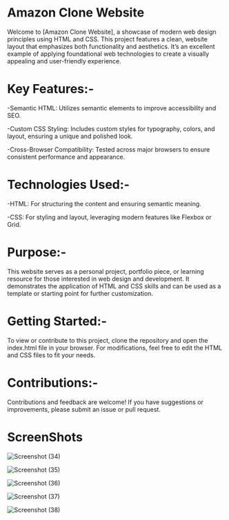 # Amazon Clone Website

Welcome to [Amazon Clone Website], a showcase of modern web design principles using HTML and CSS. This project features a clean, website layout that emphasizes both functionality and aesthetics. It’s an excellent example of applying foundational web technologies to create a visually appealing and user-friendly experience.

# Key Features:-

-Semantic HTML: Utilizes semantic elements to improve accessibility and SEO.

-Custom CSS Styling: Includes custom styles for typography, colors, and layout, ensuring a unique and polished look.

-Cross-Browser Compatibility: Tested across major browsers to ensure consistent performance and appearance.

# Technologies Used:-

-HTML: For structuring the content and ensuring semantic meaning.

-CSS: For styling and layout, leveraging modern features like Flexbox or Grid.

# Purpose:-

This website serves as a personal project, portfolio piece, or learning resource for those interested in web design and development. It demonstrates the application of HTML and CSS skills and can be used as a template or starting point for further customization.

# Getting Started:-

To view or contribute to this project, clone the repository and open the index.html file in your browser. For modifications, feel free to edit the HTML and CSS files to fit your needs.

# Contributions:-

Contributions and feedback are welcome! If you have suggestions or improvements, please submit an issue or pull request.

# ScreenShots
![Screenshot (34)](https://github.com/user-attachments/assets/4a96a76b-c756-4fca-b638-3e769fd09857)


![Screenshot (35)](https://github.com/user-attachments/assets/e0c34638-8d38-4736-9f79-ef5815bd336b)


![Screenshot (36)](https://github.com/user-attachments/assets/ff55c056-5db2-4e2d-b938-162434f95ae9)


![Screenshot (37)](https://github.com/user-attachments/assets/efb829c3-fe22-4578-8b9d-9c92fde1098b)


![Screenshot (38)](https://github.com/user-attachments/assets/f61ad912-5df6-4c24-bf50-d13579d146e5)


